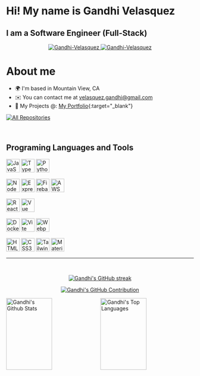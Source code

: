 # Hi! My name is Gandhi Velasquez

## I am a Software Engineer (Full-Stack)

<p align="center">
 <a href="https://gandhi-velasquez.netlify.app/" onclick="window.open(this.href,'_blank');return false;">
  <img src="https://img.shields.io/badge/Website-DC143C?style=for-the-badge&logo=medium&logoColor=white" alt="Gandhi-Velasquez" />
 </a>
 <a href="https://www.linkedin.com/in/gandhi-velasquez-a222a0211/" onclick="window.open(this.href,'_blank');return false;">
  <img src="https://img.shields.io/badge/LinkedIn-0077B5?style=for-the-badge&logo=linkedin&logoColor=white" alt="Gandhi-Velasquez"/>
 </a>
</p>

# About me

- 🌍 I'm based in Mountain View, CA
- ✉️ You can contact me at [velasquez.gandhi@gmail.com](mailto:velasquez.gandhi@gmail.com)
- 🚀 My Projects @: [My Portfolio](https://gandhi-velasquez.netlify.app/){:target="\_blank"}

<p align="left">
  <a href="https://github.com/Gandhi-Velasquez?tab=repositories" target="_blank"><img alt="All Repositories" title="All Repositories" src="https://img.shields.io/badge/-All%20Repos-2962FF?style=for-the-badge&logo=koding&logoColor=white"/></a>
</p>

<br/>

## Programing Languages and Tools

<p align="left">
<a href="https://developer.mozilla.org/en-US/docs/Web/JavaScript" target="_blank" rel="noreferrer"><img src="https://raw.githubusercontent.com/danielcranney/readme-generator/main/public/icons/skills/javascript-colored.svg" width="36" height="36" alt="JavaScript" /></a>
<a href="https://www.typescriptlang.org/" target="_blank" rel="noreferrer"><img src="https://raw.githubusercontent.com/danielcranney/readme-generator/main/public/icons/skills/typescript-colored.svg" width="36" height="36" alt="TypeScript" /></a>
<a href="https://www.python.org/" target="_blank" rel="noreferrer"><img src="https://raw.githubusercontent.com/danielcranney/readme-generator/main/public/icons/skills/python-colored.svg" width="36" height="36" alt="Python" /></a><br/>

<a href="https://nodejs.org/en/" target="_blank" rel="noreferrer"><img src="https://raw.githubusercontent.com/danielcranney/readme-generator/main/public/icons/skills/nodejs-colored.svg" width="36" height="36" alt="NodeJS" /></a>
<a href="https://expressjs.com/" target="_blank" rel="noreferrer"><img src="https://raw.githubusercontent.com/danielcranney/readme-generator/main/public/icons/skills/express-colored.svg" width="36" height="36" alt="Express" /></a>
<a href="https://firebase.google.com/" target="_blank" rel="noreferrer"><img src="https://raw.githubusercontent.com/danielcranney/readme-generator/main/public/icons/skills/firebase-colored.svg" width="36" height="36" alt="Firebase" /></a>
<a href="https://aws.amazon.com/" target="_blank" rel="noreferrer"><img src="https://raw.githubusercontent.com/danielcranney/readme-generator/main/public/icons/skills/aws-colored.svg" width="36" height="36" alt="AWS" /></a><br/>

<a href="https://reactjs.org/" target="_blank" rel="noreferrer"><img src="https://raw.githubusercontent.com/danielcranney/readme-generator/main/public/icons/skills/react-colored.svg" width="36" height="36" alt="React" /></a>
<a href="https://vuejs.org/" target="_blank" rel="noreferrer"><img src="https://raw.githubusercontent.com/danielcranney/readme-generator/main/public/icons/skills/vuejs-colored.svg" width="36" height="36" alt="Vue" /></a><br/>

<a href="https://www.docker.com/" target="_blank" rel="noreferrer"><img src="https://raw.githubusercontent.com/danielcranney/readme-generator/main/public/icons/skills/docker-colored.svg" width="36" height="36" alt="Docker" /></a>
<a href="https://vitejs.dev/" target="_blank" rel="noreferrer"><img src="https://raw.githubusercontent.com/danielcranney/readme-generator/main/public/icons/skills/vite-colored.svg" width="36" height="36" alt="Vite" /></a>
<a href="https://webpack.js.org/" target="_blank" rel="noreferrer"><img src="https://raw.githubusercontent.com/danielcranney/readme-generator/main/public/icons/skills/webpack-colored.svg" width="36" height="36" alt="Webpack" /></a><br/>

<a href="https://developer.mozilla.org/en-US/docs/Glossary/HTML5" target="_blank" rel="noreferrer"><img src="https://raw.githubusercontent.com/danielcranney/readme-generator/main/public/icons/skills/html5-colored.svg" width="36" height="36" alt="HTML5" /></a>
<a href="https://www.w3.org/TR/CSS/#css" target="_blank" rel="noreferrer"><img src="https://raw.githubusercontent.com/danielcranney/readme-generator/main/public/icons/skills/css3-colored.svg" width="36" height="36" alt="CSS3" /></a>
<a href="https://tailwindcss.com/" target="_blank" rel="noreferrer"><img src="https://raw.githubusercontent.com/danielcranney/readme-generator/main/public/icons/skills/tailwindcss-colored.svg" width="36" height="36" alt="Tailwind CSS" /></a>
<a href="https://mui.com/" target="_blank" rel="noreferrer"><img src="https://raw.githubusercontent.com/danielcranney/readme-generator/main/public/icons/skills/materialui-colored.svg" width="36" height="36" alt="Material UI" /></a>
<br/>

<hr/>
<br/>

<p align="center">
  <a href="https://github.com/Gandhi-Velasquez">
    <img src="https://github-readme-streak-stats.herokuapp.com/?user=Gandhi-Velasquez&theme=algolia" alt="Gandhi's GitHub streak"/>
  </a>
</p>

<p align="center">
  <a href="https://github.com/Gandhi-Velasquez">
    <img src="https://github-profile-summary-cards.vercel.app/api/cards/profile-details?username=Gandhi-Velasquez&theme=algolia" alt="Gandhi's GitHub Contribution"/>
  </a>
</p>

<a> 
    <a href="https://github.com/Gandhi-Velasquez"><img alt="Gandhi's Github Stats" src="https://denvercoder1-github-readme-stats.vercel.app/api?username=Gandhi-Velasquez&show_icons=true&count_private=true&theme=react" height="192px" width="49.5%"/></a>
  <a href="https://github.com/Gandhi-Velasquez"><img alt="Gandhi's Top Languages" src="https://denvercoder1-github-readme-stats.vercel.app/api/top-langs/?username=Gandhi-Velasquez&langs_count=8&layout=compact&theme=react" height="192px" width="49.5%"/></a>
  <br/>
</a>
